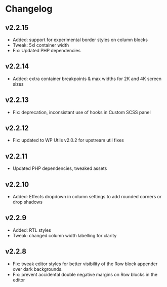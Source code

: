 # Changelog

## v2.2.15

- Added: support for experimental border styles on column blocks
- Tweak: 5xl container width
- Fix: Updated PHP dependencies


## v2.2.14

- Added: extra container breakpoints & max widths for 2K and 4K screen sizes

## v2.2.13

- Fix: deprecation, inconsistant use of hooks in Custom SCSS panel

## v2.2.12

- Fix: updated to WP Utils v2.0.2 for upstream util fixes

## v2.2.11

- Updated PHP dependencies, tweaked assets

## v2.2.10

- Added: Effects dropdown in column settings to add rounded corners or drop shadows

## v2.2.9

- Added: RTL styles
- Tweak: changed column width labelling for clarity

## v2.2.8

- Fix: tweak editor styles for better visibility of the Row block appender over dark backgrounds.
- Fix: prevent accidental double negative margins on Row blocks in the editor
